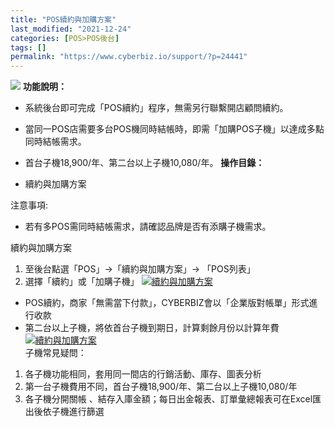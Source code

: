 ```yaml
---
title: "POS續約與加購方案"
last_modified: "2021-12-24"
categories: [POS>POS後台]
tags: []
permalink: "https://www.cyberbiz.io/support/?p=24441"
---
```


![](https://www.cyberbiz.io/support/wp-content/uploads/2021/08/企業版.png)
**功能說明：**  

* 系統後台即可完成「POS續約」程序，無需另行聯繫開店顧問續約。
* 當同一POS店需要多台POS機同時結帳時，即需「加購POS子機」以達成多點同時結帳需求。
* 首台子機18,900/年、第二台以上子機10,080/年。
**操作目錄：**

* 續約與加購方案 

注意事項:  

* 若有多POS需同時結帳需求，請確認品牌是否有添購子機需求。

續約與加購方案

1. 至後台點選「POS」→「續約與加購方案」→ 「POS列表」
2. 選擇「續約」或「加購子機」
[![續約與加購方案](https://www.cyberbiz.io/support/wp-content/uploads/2021/12/續約與加購方案1.png)](https://www.cyberbiz.io/support/wp-content/uploads/2021/12/續約與加購方案1.png)  

* POS續約，商家「無需當下付款」，CYBERBIZ會以「企業版對帳單」形式進行收款
* 第二台以上子機，將依首台子機到期日，計算剩餘月份以計算年費
[![續約與加購方案](https://www.cyberbiz.io/support/wp-content/uploads/2021/12/續約與加購方案2.png)](https://www.cyberbiz.io/support/wp-content/uploads/2021/12/續約與加購方案2.png)  
子機常見疑問：

1. 各子機功能相同，套用同一間店的行銷活動、庫存、圖表分析
2. 第一台子機費用不同，首台子機18,900/年、第二台以上子機10,080/年
3. 各子機分開關帳 、結存入庫金額；每日出金報表、訂單彙總報表可在Excel匯出後依子機進行篩選


